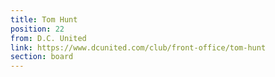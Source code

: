 ```yaml
---
title: Tom Hunt
position: 22
from: D.C. United
link: https://www.dcunited.com/club/front-office/tom-hunt
section: board
---
```


